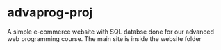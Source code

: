 # advaprog-proj

A simple e-commerce website with SQL databse done for our advanced web programming course. The main site is inside the website folder


